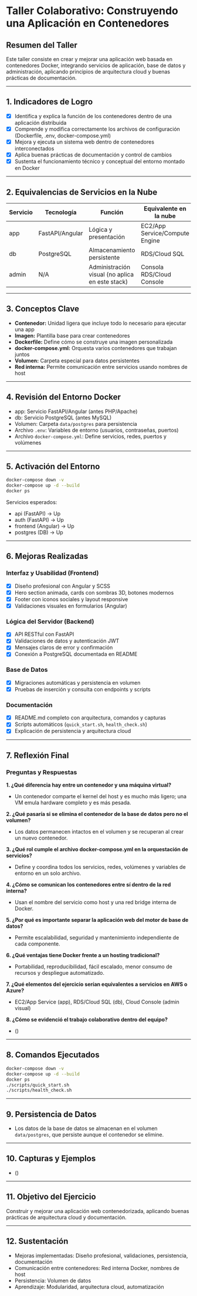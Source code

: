 # Taller Colaborativo: Construyendo una Aplicación en Contenedores

## Resumen del Taller

Este taller consiste en crear y mejorar una aplicación web basada en contenedores Docker, integrando servicios de aplicación, base de datos y administración, aplicando principios de arquitectura cloud y buenas prácticas de documentación.

---

## 1. Indicadores de Logro
- [x] Identifica y explica la función de los contenedores dentro de una aplicación distribuida
- [x] Comprende y modifica correctamente los archivos de configuración (Dockerfile, .env, docker-compose.yml)
- [x] Mejora y ejecuta un sistema web dentro de contenedores interconectados
- [x] Aplica buenas prácticas de documentación y control de cambios
- [x] Sustenta el funcionamiento técnico y conceptual del entorno montado en Docker

---

## 2. Equivalencias de Servicios en la Nube
| Servicio     | Tecnología      | Función                       | Equivalente en la nube         |
|--------------|----------------|-------------------------------|-------------------------------|
| app          | FastAPI/Angular| Lógica y presentación         | EC2/App Service/Compute Engine|
| db           | PostgreSQL      | Almacenamiento persistente    | RDS/Cloud SQL                 |
| admin        | N/A            | Administración visual (no aplica en este stack) | Consola RDS/Cloud Console |

---

## 3. Conceptos Clave
- **Contenedor:** Unidad ligera que incluye todo lo necesario para ejecutar una app
- **Imagen:** Plantilla base para crear contenedores
- **Dockerfile:** Define cómo se construye una imagen personalizada
- **docker-compose.yml:** Orquesta varios contenedores que trabajan juntos
- **Volumen:** Carpeta especial para datos persistentes
- **Red interna:** Permite comunicación entre servicios usando nombres de host

---

## 4. Revisión del Entorno Docker
- app: Servicio FastAPI/Angular (antes PHP/Apache)
- db: Servicio PostgreSQL (antes MySQL)
- Volumen: Carpeta `data/postgres` para persistencia
- Archivo `.env`: Variables de entorno (usuarios, contraseñas, puertos)
- Archivo `docker-compose.yml`: Define servicios, redes, puertos y volúmenes

---

## 5. Activación del Entorno
```bash
docker-compose down -v
docker-compose up -d --build
docker ps
```
Servicios esperados:
- api (FastAPI) → Up
- auth (FastAPI) → Up
- frontend (Angular) → Up
- postgres (DB) → Up

---

## 6. Mejoras Realizadas
### Interfaz y Usabilidad (Frontend)
- [x] Diseño profesional con Angular y SCSS
- [x] Hero section animada, cards con sombras 3D, botones modernos
- [x] Footer con iconos sociales y layout responsive
- [x] Validaciones visuales en formularios (Angular)

### Lógica del Servidor (Backend)
- [x] API RESTful con FastAPI
- [x] Validaciones de datos y autenticación JWT
- [x] Mensajes claros de error y confirmación
- [x] Conexión a PostgreSQL documentada en README

### Base de Datos
- [x] Migraciones automáticas y persistencia en volumen
- [x] Pruebas de inserción y consulta con endpoints y scripts

### Documentación
- [x] README.md completo con arquitectura, comandos y capturas
- [x] Scripts automáticos (`quick_start.sh`, `health_check.sh`)
- [x] Explicación de persistencia y arquitectura cloud

---

## 7. Reflexión Final
### Preguntas y Respuestas

**1. ¿Qué diferencia hay entre un contenedor y una máquina virtual?**
- Un contenedor comparte el kernel del host y es mucho más ligero; una VM emula hardware completo y es más pesada.

**2. ¿Qué pasaría si se elimina el contenedor de la base de datos pero no el volumen?**
- Los datos permanecen intactos en el volumen y se recuperan al crear un nuevo contenedor.

**3. ¿Qué rol cumple el archivo docker-compose.yml en la orquestación de servicios?**
- Define y coordina todos los servicios, redes, volúmenes y variables de entorno en un solo archivo.

**4. ¿Cómo se comunican los contenedores entre sí dentro de la red interna?**
- Usan el nombre del servicio como host y una red bridge interna de Docker.

**5. ¿Por qué es importante separar la aplicación web del motor de base de datos?**
- Permite escalabilidad, seguridad y mantenimiento independiente de cada componente.

**6. ¿Qué ventajas tiene Docker frente a un hosting tradicional?**
- Portabilidad, reproducibilidad, fácil escalado, menor consumo de recursos y despliegue automatizado.

**7. ¿Qué elementos del ejercicio serían equivalentes a servicios en AWS o Azure?**
- EC2/App Service (app), RDS/Cloud SQL (db), Cloud Console (admin visual)

**8. ¿Cómo se evidenció el trabajo colaborativo dentro del equipo?**
- ()

---

## 8. Comandos Ejecutados
```bash
docker-compose down -v
docker-compose up -d --build
docker ps
./scripts/quick_start.sh
./scripts/health_check.sh
```

---

## 9. Persistencia de Datos
- Los datos de la base de datos se almacenan en el volumen `data/postgres`, que persiste aunque el contenedor se elimine.

---

## 10. Capturas y Ejemplos
- ()

---

## 11. Objetivo del Ejercicio
Construir y mejorar una aplicación web contenedorizada, aplicando buenas prácticas de arquitectura cloud y documentación.

---

## 12. Sustentación
- Mejoras implementadas: Diseño profesional, validaciones, persistencia, documentación
- Comunicación entre contenedores: Red interna Docker, nombres de host
- Persistencia: Volumen de datos
- Aprendizaje: Modularidad, arquitectura cloud, automatización
